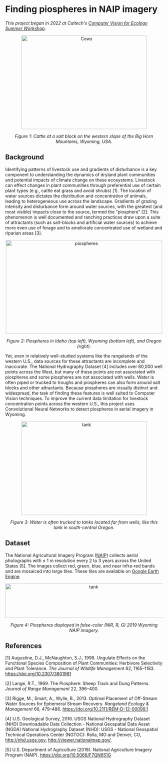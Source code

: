 # Finding piospheres in NAIP imagery

*This project began in 2022 at Caltech's [Computer Vision for Ecology Summer Workshop](https://cv4ecology.caltech.edu/).*

<p align="center">
<img src="figures/WY%20Salt%20block.jpg" alt="Cows" width="400" height="300" title="Cattle at a salt block on the western slope of the Big Horn Mountains, Wyoming, USA.">
</p>

*<p align="center">Figure 1: Cattle at a salt block on the western slope of the Big Horn Mountains, Wyoming, USA.</p>*


## Background

Identifying patterns of livestock use and gradients of disturbance is a key component to understanding the dynamics of dryland plant communities and potential impacts of climate change on these ecosystems. Livestock can effect changes in plant communities through preferential use of certain plant types (e.g., cattle eat grass and avoid shrubs) [1]. The location of water sources dictates the distribution and concentration of animals, leading to heterogeneous use across the landscape. Gradients of grazing intensity and disturbance form around water sources, with the greatest (and most visible) impacts close to the source, termed the “piosphere” [2]. This phenomenon is well documented and ranching practices draw upon a suite of attractants (such as salt-blocks and artificial water sources) to achieve more even use of forage and to ameliorate concentrated use of wetland and riparian areas [3].

<p align="center">
<img src="figures/FourPiospheres.png" alt="piospheres" width="500" height="300" title="Piospheres in the western United States.">
</p>

*<p align="center">Figure 2: Piospheres in Idaho (top left), Wyoming (bottom left), and Oregon (right).</p>*

Yet, even in relatively well-studied systems like the rangelands of the western U.S., data sources for these attractants are incomplete and inaccurate. The National Hydrography Dataset [4] includes over 80,000 well points across the West, but many of these points are not associated with piospheres and some piospheres are not associated with wells. Water is often piped or trucked to troughs and piospheres can also form around salt blocks and other attractants. Because piospheres are visually distinct and widespread, the task of finding these features is well suited to Computer Vision techniques. To improve the current data limitation for livestock concentration points across the western U.S., this project uses Convolutional Neural Networks to detect piospheres in aerial imagery in Wyoming.

<p align="center">
<img src="figures/OR tank.jpg" alt="tank" width="400" height="300" title="Water is often trucked to tanks located far from wells.">
</p>

*<p align="center">Figure 3: Water is often trucked to tanks located far from wells, like this tank in south-central Oregon.</p>*

## Dataset

The National Agricultural Imagery Program ([NAIP](https://www.usgs.gov/centers/eros/science/usgs-eros-archive-aerial-photography-national-agriculture-imagery-program-naip?qt-science_center_objects=0#qt-science_center_objects)) collects aerial photographs with $\le$ 1 m resolution every 2 to 3 years across the United States [5]. The images collect red, green, blue, and near infra-red bands and are mosaiced into large tiles. These tiles are available on [Google Earth Engine](https://earthengine.google.com/).

<p align="center">
<img src="figures/NAIPpiospheres2.png" alt="tank" width="550" height="110" title="Piospheres in false-color 2019 NAIP imagery from Wyoming.">
</p>

*<p align="center">Figure 4: Piospheres displayed in false-color (NIR, R, G) 2019 Wyoming NAIP imagery.</p>*

## References

[1] Augustine, D.J., McNaughton, S.J., 1998. Ungulate Effects on the Functional Species Composition of Plant Communities: Herbivore Selectivity and Plant Tolerance. *The Journal of Wildlife Management* 62, 1165–1183. https://doi.org/10.2307/3801981

[2] Lange, R.T., 1969. The Piosphere: Sheep Track and Dung Patterns. *Journal of Range Management* 22, 396–400.
 
[3] Rigge, M., Smart, A., Wylie, B., 2013. Optimal Placement of Off-Stream Water Sources for Ephemeral Stream Recovery. *Rangeland Ecology & Management* 66, 479–486. https://doi.org/10.2111/REM-D-12-00099.1

[4] U.S. Geological Survey, 2016. USGS National Hydrography Dataset (NHD) Downloadable Data Collection - National Geospatial Data Asset (NGDA) National Hydrography Dataset (NHD): USGS - National Geospatial Technical Operations Center (NGTOC): Rolla, MO and Denver, CO, http://nhd.usgs.gov, http://viewer.nationalmap.gov/.

[5] U.S. Department of Agriculture (2019). National Agriculture Imagery Program (NAIP). https://doi.org/10.5066/F7QN651G 